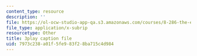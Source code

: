 ```yaml
---
content_type: resource
description: ''
file: https://ol-ocw-studio-app-qa.s3.amazonaws.com/courses/8-286-the-early-universe-fall-2013/7973c238a01f5fe983f28ba715c4d984_6b83DypBeYg.vtt
file_type: application/x-subrip
resourcetype: Other
title: 3play caption file
uid: 7973c238-a01f-5fe9-83f2-8ba715c4d984
---
```

